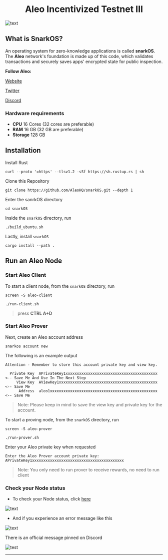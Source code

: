 <h1 align="center">Aleo Incentivized Testnet III</h1>

<p align"center">
<img alt="text" src="https://camo.githubusercontent.com/973307a6c53e7088805c6fabbde538c8242f5ce8bbd4b0937b176b4e6df87b69/68747470733a2f2f63646e2e616c656f2e6f72672f736e61726b6f732f62616e6e65722e706e67">
</a>
</p>

## What is SnarkOS?
An operating system for zero-knowledge applications is called **snarkOS**. The **Aleo** network's foundation is made up of this code, which validates transactions and securely saves apps' encrypted state for public inspection.

**Follow Aleo:**

[Website](https://aleo.org)

[Twitter](https://twitter.com/AleoHQ)

[Discord](https://discord.gg/AleoHQ)

### Hardware requirements
- **CPU** 16 Cores (32 cores are preferable)
- **RAM** 16 GB (32 GB are preferable)
- **Storage** 128 GB

## Installation

Install Rust
```
curl --proto '=https' --tlsv1.2 -sSf https://sh.rustup.rs | sh
```

Clone this Repository
```
git clone https://github.com/AleoHQ/snarkOS.git --depth 1
```
Enter the sanrkOS directory
```
cd snarkOS
```
Inside the `snarkOS` directory, run
```
./build_ubuntu.sh
```
Lastly, install `snarkOS`
```
cargo install --path .
```

## Run an Aleo Node

### Start Aleo Client

To start a client node, from the `snarkOS` directory, run
```
screen -S aleo-client
```
```
./run-client.sh
```
> press **CTRL A+D**

### Start Aleo Prover

Next, create an Aleo account address
```
snarkos account new
```
The following is an example output
```
Attention - Remember to store this account private key and view key.

  Private Key  APrivateKey1xxxxxxxxxxxxxxxxxxxxxxxxxxxxxxxxxxxxxxxxx  <-- Save Me And Use In The Next Step
     View Key  AViewKey1xxxxxxxxxxxxxxxxxxxxxxxxxxxxxxxxxxxxxxxxxxxx  <-- Save Me
      Address  aleo1xxxxxxxxxxxxxxxxxxxxxxxxxxxxxxxxxxxxxxxxxxxxxxxx  <-- Save Me
```
> Note: Please keep in mind to save the view key and private key for the account.

To start a proving node, from the `snarkOS` directory, run
```
screen -S aleo-prover
```
```
./run-prover.sh
```
Enter your Aleo private key when requested
```
Enter the Aleo Prover account private key:
APrivateKey1xxxxxxxxxxxxxxxxxxxxxxxxxxxxxxxxxxxxxxxxx
```

> Note: You only need to run prover to receive rewards, no need to run client 

### Check your Node status

- To check your Node status, click [here](https://aleo.network)

<img alt="text" src="https://miro.medium.com/max/1100/1*kF77ntBB5yGH-v345jVkRg.webp"></a>

- And if you experience an error message like this

<img alt="text" src="https://miro.medium.com/max/1100/1*BszP7kxypV9JkRgbn55KnQ.webp"></a>

There is an official message pinned on Discord

<img alt="test" src="https://miro.medium.com/max/1100/1*m4K3unLnjcunp6KTggk6TA.webp"></a>

---
